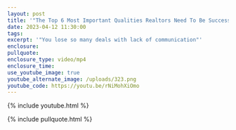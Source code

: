 ```yaml
---
layout: post
title: '"The Top 6 Most Important Qualities Realtors Need To Be Successful"'
date: 2023-04-12 11:30:00
tags:
excerpt: '"You lose so many deals with lack of communication"'
enclosure:
pullquote:
enclosure_type: video/mp4
enclosure_time:
use_youtube_image: true
youtube_alternate_image: /uploads/323.png
youtube_code: https://youtu.be/rNiMohXiOmo
---
```

{% include youtube.html %}

{% include pullquote.html %}
